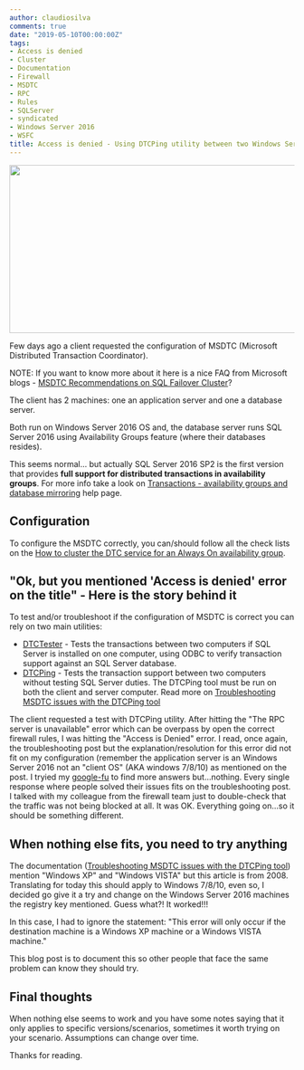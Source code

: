 ```yaml
---
author: claudiosilva
comments: true
date: "2019-05-10T00:00:00Z"
tags:
- Access is denied
- Cluster
- Documentation
- Firewall
- MSDTC
- RPC
- Rules
- SQLServer
- syndicated
- Windows Server 2016
- WSFC
title: Access is denied - Using DTCPing utility between two Windows Server 2016
---
```

<img src="https://claudioessilva.github.io/img/2019/05/featureimage_smaller-1.png" alt="" width="800" height="297" class="aligncenter size-full wp-image-1666" />

Few days ago a client requested the configuration of MSDTC (Microsoft Distributed Transaction Coordinator).

NOTE: If you want to know more about it here is a nice FAQ from Microsoft blogs - <a href="https://blogs.msdn.microsoft.com/alwaysonpro/2014/01/15/msdtc-recommendations-on-sql-failover-cluster">MSDTC Recommendations on SQL Failover Cluster</a>?

The client has 2 machines: one an application server and one a database server.

Both run on Windows Server 2016 OS and, the database server runs SQL Server 2016 using Availability Groups feature (where their databases resides).

This seems normal... but actually SQL Server 2016 SP2 is the first version that provides <strong>full support for distributed transactions in availability groups</strong>.
For more info take a look on <a href="https://docs.microsoft.com/en-us/sql/database-engine/availability-groups/windows/transactions-always-on-availability-and-database-mirroring">Transactions - availability groups and database mirroring</a> help page.

<h2>Configuration</h2>

To configure the MSDTC correctly, you can/should follow all the check lists on the <a href="https://docs.microsoft.com/en-us/sql/database-engine/availability-groups/windows/cluster-dtc-for-sql-server-2016-availability-groups">How to cluster the DTC service for an Always On availability group</a>.

<h2>"Ok, but you mentioned 'Access is denied' error on the title" - Here is the story behind it</h2>

To test and/or troubleshoot if the configuration of MSDTC is correct you can rely on two main utilities:<br />
 - [DTCTester](https://www.microsoft.com/en-ca/download/details.aspx?id=30746) - Tests the transactions between two computers if SQL Server is installed on one computer, using ODBC to verify transaction support against an SQL Server database.
 - [DTCPing](https://www.microsoft.com/en-ca/download/details.aspx?id=2868) - Tests the transaction support between two computers without testing SQL Server duties. The DTCPing tool must be run on both the client and server computer. Read more on <a href="https://blogs.msdn.microsoft.com/puneetgupta/2008/11/12/troubleshooting-msdtc-issues-with-the-dtcping-tool/">Troubleshooting MSDTC issues with the DTCPing tool</a>

The client requested a test with DTCPing utility. After hitting the "The RPC server is unavailable" error which can be overpass by open the correct firewall rules, I was hitting the "Access is Denied" error.
I read, once again, the troubleshooting post but the explanation/resolution for this error did not fit on my configuration (remember the application server is an Windows Server 2016 not an "client OS" (AKA windows 7/8/10) as mentioned on the post.
I tryied my <a href="https://www.urbandictionary.com/define.php?term=google-fu">google-fu</a> to find more answers but...nothing. Every single response where people solved their issues fits on the troubleshooting post.
I talked with my colleague from the firewall team just to double-check that the traffic was not being blocked at all. It was OK. Everything going on...so it should be something different.

<h2>When nothing else fits, you need to try anything</h2>

The documentation (<a href="https://blogs.msdn.microsoft.com/puneetgupta/2008/11/12/troubleshooting-msdtc-issues-with-the-dtcping-tool/">Troubleshooting MSDTC issues with the DTCPing tool</a>) mention "Windows XP" and "Windows VISTA" but this article is from 2008. Translating for today this should apply to Windows 7/8/10, even so, I decided go give it a try and change on the Windows Server 2016 machines the registry key mentioned.
Guess what?! It worked!!!

In this case, I had to ignore the statement: "This error will only occur if the destination machine is a Windows XP machine or a Windows VISTA machine."

This blog post is to document this so other people that face the same problem can know they should try.

<h2>Final thoughts</h2>

When nothing else seems to work and you have some notes saying that it only applies to specific versions/scenarios, sometimes it worth trying on your scenario. Assumptions can change over time.

Thanks for reading.
